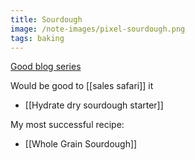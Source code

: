 ```yaml
---
title: Sourdough
image: /note-images/pixel-sourdough.png
tags: baking
---
```



[Good blog series](https://www.kingarthurbaking.com/learn/guides/sourdough)

Would be good to [[sales safari]] it

- [[Hydrate dry sourdough starter]]

My most successful recipe:
- [[Whole Grain Sourdough]]

